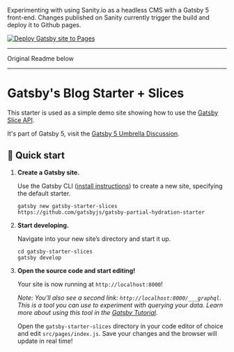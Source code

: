 Experimenting with using Sanity.io as a headless CMS with a Gatsby 5 front-end. 
Changes published on Sanity currently trigger the build and deploy it to Github pages.


[![Deploy Gatsby site to Pages](https://github.com/conorluddy/sanity-gatsby5/actions/workflows/gatsby.yml/badge.svg)](https://github.com/conorluddy/sanity-gatsby5/actions/workflows/gatsby.yml)

---

Original Readme below

---

# Gatsby's Blog Starter + Slices

This starter is used as a simple demo site showing how to use the [Gatsby Slice API](https://v5.gatsbyjs.com/docs/reference/built-in-components/gatsby-slice).

It's part of Gatsby 5, visit the [Gatsby 5 Umbrella Discussion](https://github.com/gatsbyjs/gatsby/discussions/36609).

## 🚀 Quick start

1.  **Create a Gatsby site.**

    Use the Gatsby CLI ([install instructions](https://www.gatsbyjs.com/docs/tutorial/part-0/#gatsby-cli)) to create a new site, specifying the default starter.

    ```shell
    gatsby new gatsby-starter-slices https://github.com/gatsbyjs/gatsby-partial-hydration-starter
    ```

1.  **Start developing.**

    Navigate into your new site’s directory and start it up.

    ```shell
    cd gatsby-starter-slices
    gatsby develop
    ```

1.  **Open the source code and start editing!**

    Your site is now running at `http://localhost:8000`!

    _Note: You'll also see a second link: _`http://localhost:8000/___graphql`_. This is a tool you can use to experiment with querying your data. Learn more about using this tool in the [Gatsby Tutorial](https://www.gatsbyjs.com/docs/tutorial/part-4/#use-graphiql-to-explore-the-data-layer-and-write-graphql-queries)._

    Open the `gatsby-starter-slices` directory in your code editor of choice and edit `src/pages/index.js`. Save your changes and the browser will update in real time!
